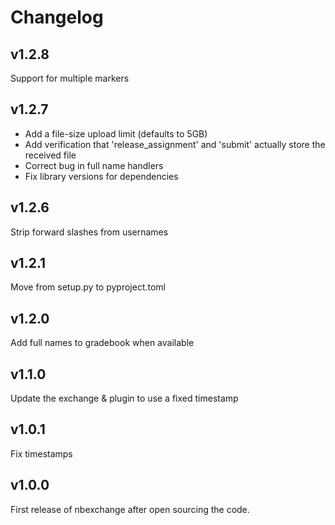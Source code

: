 # Changelog

## v1.2.8

Support for multiple markers

## v1.2.7

* Add a file-size upload limit (defaults to 5GB)
* Add verification that 'release_assignment' and 'submit' actually store the received file
* Correct bug in full name handlers
* Fix library versions for dependencies

## v1.2.6

Strip forward slashes from usernames

## v1.2.1

Move from setup.py to pyproject.toml

## v1.2.0

Add full names to gradebook when available


## v1.1.0

Update the exchange & plugin to use a fixed timestamp

## v1.0.1

Fix timestamps

## v1.0.0

First release of nbexchange after open sourcing the code.
